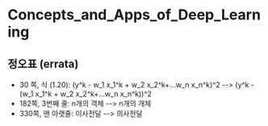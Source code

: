 # Concepts_and_Apps_of_Deep_Learning
## 정오표 (errata)
* 30 쪽, 식 (1.20):  (y^k - w_1 x_1^k + w_2 x_2^k+...w_n x_n^k)^2  --> (y^k - (w_1 x_1^k + w_2 x_2^k+...w_n x_n^k))^2
* 182쪽, 3번째 줄: n개의 객체 --> n개의 개체
* 330쪽, 맨 아랫줄: 이사전달 --> 의사전달
